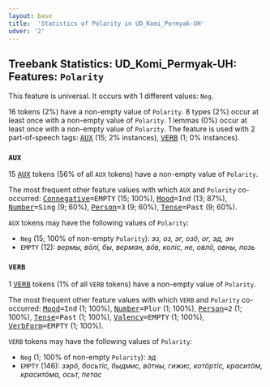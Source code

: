 ```yaml
---
layout: base
title:  'Statistics of Polarity in UD_Komi_Permyak-UH'
udver: '2'
---
```


## Treebank Statistics: UD_Komi_Permyak-UH: Features: `Polarity`

This feature is universal.
It occurs with 1 different values: `Neg`.

16 tokens (2%) have a non-empty value of `Polarity`.
8 types (2%) occur at least once with a non-empty value of `Polarity`.
1 lemmas (0%) occur at least once with a non-empty value of `Polarity`.
The feature is used with 2 part-of-speech tags: <tt><a href="koi_uh-pos-AUX.html">AUX</a></tt> (15; 2% instances), <tt><a href="koi_uh-pos-VERB.html">VERB</a></tt> (1; 0% instances).

### `AUX`

15 <tt><a href="koi_uh-pos-AUX.html">AUX</a></tt> tokens (56% of all `AUX` tokens) have a non-empty value of `Polarity`.

The most frequent other feature values with which `AUX` and `Polarity` co-occurred: <tt><a href="koi_uh-feat-Connegative.html">Connegative</a></tt><tt>=EMPTY</tt> (15; 100%), <tt><a href="koi_uh-feat-Mood.html">Mood</a></tt><tt>=Ind</tt> (13; 87%), <tt><a href="koi_uh-feat-Number.html">Number</a></tt><tt>=Sing</tt> (9; 60%), <tt><a href="koi_uh-feat-Person.html">Person</a></tt><tt>=3</tt> (9; 60%), <tt><a href="koi_uh-feat-Tense.html">Tense</a></tt><tt>=Past</tt> (9; 60%).

`AUX` tokens may have the following values of `Polarity`:

* `Neg` (15; 100% of non-empty `Polarity`): <em>эз, оз, эг, озӧ, ог, эд, эн</em>
* `EMPTY` (12): <em>вермы, вӧлі, бы, верман, вӧв, коліс, не, овлӧ, овны, позь</em>

### `VERB`

1 <tt><a href="koi_uh-pos-VERB.html">VERB</a></tt> tokens (1% of all `VERB` tokens) have a non-empty value of `Polarity`.

The most frequent other feature values with which `VERB` and `Polarity` co-occurred: <tt><a href="koi_uh-feat-Mood.html">Mood</a></tt><tt>=Ind</tt> (1; 100%), <tt><a href="koi_uh-feat-Number.html">Number</a></tt><tt>=Plur</tt> (1; 100%), <tt><a href="koi_uh-feat-Person.html">Person</a></tt><tt>=2</tt> (1; 100%), <tt><a href="koi_uh-feat-Tense.html">Tense</a></tt><tt>=Past</tt> (1; 100%), <tt><a href="koi_uh-feat-Valency.html">Valency</a></tt><tt>=EMPTY</tt> (1; 100%), <tt><a href="koi_uh-feat-VerbForm.html">VerbForm</a></tt><tt>=EMPTY</tt> (1; 100%).

`VERB` tokens may have the following values of `Polarity`:

* `Neg` (1; 100% of non-empty `Polarity`): <em>эд</em>
* `EMPTY` (146): <em>зэрӧ, босьтіс, быдмис, вӧтны, гижис, котӧртіс, краситӧм, краситӧма, осьт, петас</em>

